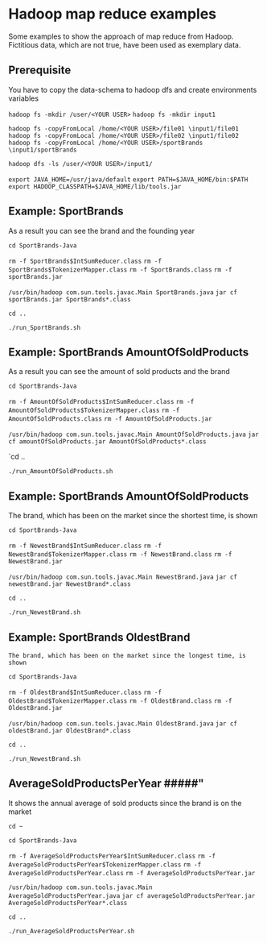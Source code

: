 # Hadoop map reduce examples

Some examples to show the approach of map reduce from Hadoop.
Fictitious data, which are not true, have been used as exemplary data.

## Prerequisite

You have to copy the data-schema to hadoop dfs and create environments variables

`hadoop fs -mkdir /user/<YOUR USER>`
`hadoop fs -mkdir input1`

`hadoop fs -copyFromLocal /home/<YOUR USER>/file01 \input1/file01`
`hadoop fs -copyFromLocal /home/<YOUR USER>/file02 \input1/file02`
`hadoop fs -copyFromLocal /home/<YOUR USER>/sportBrands \input1/sportBrands`

`hadoop dfs -ls /user/<YOUR USER>/input1/`

`export JAVA_HOME=/usr/java/default`
`export PATH=$JAVA_HOME/bin:$PATH`
`export HADOOP_CLASSPATH=$JAVA_HOME/lib/tools.jar`

## Example: SportBrands

As a result you can see the brand and the founding year


`cd SportBrands-Java`

`rm -f SportBrands$IntSumReducer.class`
`rm -f SportBrands$TokenizerMapper.class`
`rm -f SportBrands.class`
`rm -f sportBrands.jar`

`/usr/bin/hadoop com.sun.tools.javac.Main SportBrands.java`
`jar cf sportBrands.jar SportBrands*.class`

`cd ..`

`./run_SportBrands.sh`



## Example: SportBrands AmountOfSoldProducts 

As a result you can see the amount of sold products and the brand 


`cd SportBrands-Java`

`rm -f AmountOfSoldProducts$IntSumReducer.class`
`rm -f AmountOfSoldProducts$TokenizerMapper.class`
`rm -f AmountOfSoldProducts.class`
`rm -f AmountOfSoldProducts.jar`

`/usr/bin/hadoop com.sun.tools.javac.Main AmountOfSoldProducts.java`
`jar cf amountOfSoldProducts.jar AmountOfSoldProducts*.class`

`cd ..

`./run_AmountOfSoldProducts.sh`




## Example: SportBrands AmountOfSoldProducts 

The brand, which has been on the market since the shortest time, is shown

`cd SportBrands-Java`

`rm -f NewestBrand$IntSumReducer.class`
`rm -f NewestBrand$TokenizerMapper.class`
`rm -f NewestBrand.class`
`rm -f NewestBrand.jar`

`/usr/bin/hadoop com.sun.tools.javac.Main NewestBrand.java`
`jar cf newestBrand.jar NewestBrand*.class`

`cd ..`

`./run_NewestBrand.sh`



## Example: SportBrands OldestBrand 

`The brand, which has been on the market since the longest time, is shown`


`cd SportBrands-Java`

`rm -f OldestBrand$IntSumReducer.class`
`rm -f OldestBrand$TokenizerMapper.class`
`rm -f OldestBrand.class`
`rm -f OldestBrand.jar`

`/usr/bin/hadoop com.sun.tools.javac.Main OldestBrand.java`
`jar cf oldestBrand.jar OldestBrand*.class`

`cd ..`

`./run_NewestBrand.sh`






## AverageSoldProductsPerYear #####"

It shows the annual average of sold products since the brand is on the market 


`cd ~`

`cd SportBrands-Java`

`rm -f AverageSoldProductsPerYear$IntSumReducer.class`
`rm -f AverageSoldProductsPerYear$TokenizerMapper.class`
`rm -f AverageSoldProductsPerYear.class`
`rm -f AverageSoldProductsPerYear.jar`

`/usr/bin/hadoop com.sun.tools.javac.Main AverageSoldProductsPerYear.java`
`jar cf averageSoldProductsPerYear.jar AverageSoldProductsPerYear*.class`

`cd ..`

`./run_AverageSoldProductsPerYear.sh`
